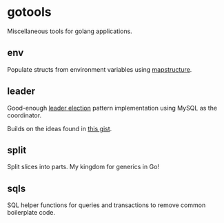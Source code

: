 # gotools

Miscellaneous tools for golang applications.

## env

Populate structs from environment variables using [mapstructure](https://github.com/mitchellh/mapstructure).

## leader

Good-enough [leader election](https://aws.amazon.com/builders-library/leader-election-in-distributed-systems/)
pattern implementation using MySQL as the coordinator.

Builds on the ideas found in [this gist](https://gist.github.com/ljjjustin/f2213ac9b9b8c31df746f8b56095ea32).

## split

Split slices into parts. My kingdom for generics in Go!

## sqls

SQL helper functions for queries and transactions to remove common boilerplate code.
